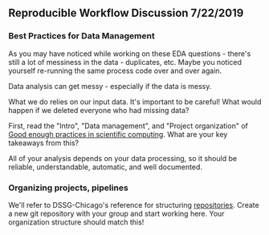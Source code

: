 ## Reproducible Workflow Discussion 7/22/2019

### Best Practices for Data Management

As you may have noticed while working on these EDA questions - there's still a lot of messiness in the data - duplicates, etc. Maybe you noticed yourself re-running the same process code over and over again.

Data analysis can get messy - especially if the data is messy.

What we do relies on our input data. It's important to be careful! What would happen if we deleted everyone who had missing data? 

First, read the "Intro", "Data management", and "Project organization" of [Good enough practices in scientific computing](https://journals.plos.org/ploscompbiol/article?id=10.1371/journal.pcbi.1005510). What are your key takeaways from this?

All of your analysis depends on your data processing, so it should be reliable, understandable, automatic, and well documented.

### Organizing projects, pipelines

We'll refer to DSSG-Chicago's reference for structuring [repositories](https://github.com/dssg/hitchhikers-guide/tree/master/sources/curriculum/0_before_you_start/pipelines-and-project-workflow). Create a new git repository with your group and start working here. Your organization structure should match this!





